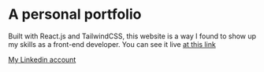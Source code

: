# A personal portfolio

Built with React.js and TailwindCSS, this website is a way I found to show up my skills as a front-end developer. You can see it live [at this link](https://samuel-adedigba-8yyrf8lp7-samuel-adedigbas-projects.vercel.app//)

[My Linkedin account](https://www.linkedin.com/in/samuel-adedigba/)
